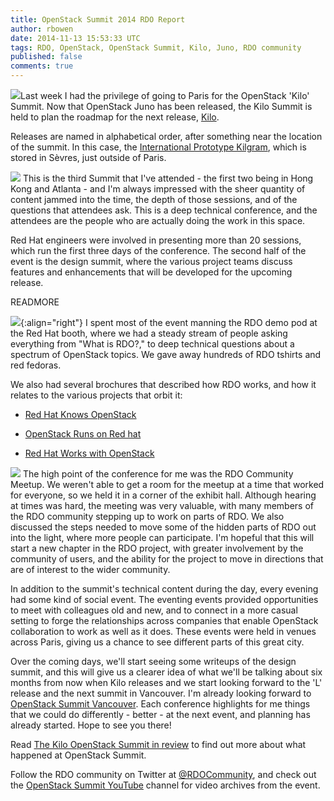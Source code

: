 ```yaml
---
title: OpenStack Summit 2014 RDO Report
author: rbowen
date: 2014-11-13 15:53:33 UTC
tags: RDO, OpenStack, OpenStack Summit, Kilo, Juno, RDO community
published: false
comments: true
---
```


![](blog/rhsummit_button.jpg)Last week I had the privilege of going to Paris for the OpenStack 'Kilo' Summit. Now that OpenStack Juno has been released, the Kilo Summit is held to plan the roadmap for the next release, [Kilo](https://wiki.openstack.org/wiki/Kilo_Release_Schedule).

Releases are named in alphabetical order, after something near the location of the summit. In this case, the [International Prototype Kilgram](http://en.wikipedia.org/wiki/Kilogram#International_prototype_kilogram), which is stored in Sèvres, just outside of Paris.

![](blog/rh_booth.jpg) This is the third Summit that I've attended - the first two being in Hong Kong and Atlanta - and I'm always impressed with the sheer quantity of content jammed into the time, the depth of those sessions, and of the questions that attendees ask. This is a deep technical conference, and the attendees are the people who are actually doing the work in this space.

Red Hat engineers were involved in presenting more than 20 sessions, which run the first three days of the conference. The second half of the event is the design summit, where the various project teams discuss features and enhancements that will be developed for the upcoming release.

READMORE

![](blog/rhsummit_hats.jpg){:align="right"} I spent most of the event manning  the RDO demo pod at the Red Hat booth, where we had a steady stream of people asking everything from "What is RDO?," to deep technical questions about a spectrum of OpenStack topics. We gave away hundreds of RDO tshirts and red fedoras.

We also had several brochures that described how RDO works, and how it relates to the various projects that orbit it: 

* [Red Hat Knows OpenStack](http://openstack.redhat.com/images/brochure/redhat_knows_openstack-portrait-A4.pdf)

* [OpenStack Runs on Red hat](http://openstack.redhat.com/images/brochure/openstack_runs_on_redhat-portrait-A4.pdf)

* [Red Hat Works with OpenStack](http://openstack.redhat.com/images/brochure/redhat_works_with_openstack-portrait-A4.pdf)

![](blog/rh_booth2.jpg) The high point of the conference for me was the RDO Community Meetup. We weren't able to get a room for the meetup at a time that worked for everyone, so we held it in a corner of the exhibit hall. Although hearing at times was hard, the meeting was very valuable, with many members of the RDO community stepping up to work on parts of RDO. We also discussed the steps needed to move some of the hidden parts of RDO out into the light, where more people can participate. I'm hopeful that this will start a new chapter in the RDO project, with greater involvement by the community of users, and the ability for the project to move in directions that are of interest to the wider community.

In addition to the summit's technical content during the day, every evening had some kind of social event. The eventing events provided opportunities to meet with colleagues old and new, and to connect in a more casual setting to forge the relationships across companies that enable OpenStack collaboration to work as well as it does. These events were held in venues across Paris, giving us a chance to see different parts of this great city.

Over the coming days, we'll start seeing some writeups of the design summit, and this will give us a clearer idea of what we'll be talking about six months from now when Kilo releases and we start looking forward to the 'L' release and the next summit in Vancouver. I'm already looking forward to [OpenStack Summit Vancouver](https://www.openstack.org/summit/vancouver-2015/). Each conference highlights for me things that we could do differently - better - at the next event, and planning has already started. Hope to see you there!

Read [The Kilo OpenStack Summit in review](http://opensource.com/business/14/11/openstack-news-november-11) to find out more about what happened at OpenStack Summit.

Follow the RDO community on Twitter at [@RDOCommunity](http://twitter.com/RDOcommunity), and check out the [OpenStack Summit YouTube](https://www.youtube.com/user/OpenStackFoundation) channel for video archives from the event.